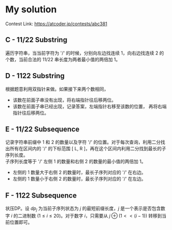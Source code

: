 # My solution

Contest Link: https://atcoder.jp/contests/abc381

## C - 11/22 Substring
遍历字符串，当当前字符为 '/' 的时候，分别向左边找连续 1，向右边找连续 2 的个数，当前合法的 11/22 串长度为两者最小值的两倍加 1。

## D - 1122 Substring
根据题意利用双指针来做。如果接下来两个数相同，
- 该数在前面子串没有出现，将右端指针往后移两位。
- 该数在前面子串已经出现，记录答案，左端指针右移至该数的位置， 再将右端指针往后移两位。

## E - 11/22 Subsequence
记录字符串前缀中 1 和 2 的数量以及字符 '/' 的位置。对于每次查询，利用二分找出所有在区间内的 '/' 的下标范围 [ L, R ]，再在这个区间内利用二分找到最长的子序列长度。<br>
子序列长度等于 '/' 左侧 1 的数量和右侧 2 的数量的最小值的两倍加 1。
- 左侧的 1 数量大于右侧 2 的数量时，最长子序列对应的 '/' 在右边。
- 左侧的 1 数量小于右侧 2 的数量时，最长子序列对应的 '/' 在左边。

## F - 1122 Subsequence
状压DP。设 $dp_j$ 为当前子序列状态为 $j$ 的最短前缀长度，$j$ 是一个表示是否包含数字 $i$ 的二进制数 ($1 \leq i \leq 20$)。对于数字 $i$，只需要从 $j \oplus (1 << (i - 1))$ 转移到当前位置即可。

